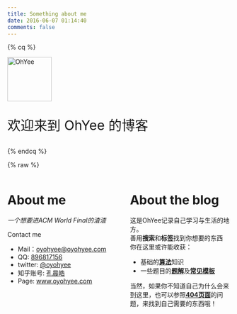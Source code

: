 ```yaml
---
title: Something about me
date: 2016-06-07 01:14:40
comments: false
---
```



{% cq %}

<img src="/logo.svg" alt="OhYee" width='100px' height='auto'/>

<p style="font-size:30px">欢迎来到 OhYee 的博客</p>
{% endcq %}

{% raw %}
<style>
    .post-header{
        display: none;
    }
    .about_left{ 
        float:left;
        width:45%;
        height:100%;
    }
    .about_right{
        float:right;
        width:45%;
        height:100%;
    }
    .clear {
        clear: both;
    }
    .about_block{
        width:24%;
        height: 100%;
        float: left;
        font-size: 10px;
    }
    .about_block ul{
        margin-left: 0 px;
    }
    .about_block li{
        margin-left: -20px;
    }
    #friends li{
        display: inline;
        padding: 0px 20px 0px 0px;
    }
</style>
<script src="/js/jquery.js"></script>
<div class="about">
    <div class="clear">
    </div>
    <div class="about_left">
        <h1 id="About-me">
            <a href="#About-me" class="headerlink" title="About me"></a>
            About me
        </h1>
        <p>
            <em>
                一个想要进ACM World Final的渣渣
            </em>
        </p>
        <p>
            Contact me
            <ul>
                <li>
                    Mail：<a href="mailto:oyohyee@oyohyee.com" target="_blank" rel="external">oyohyee@oyohyee.com</a>
                </li>
                <li>
                    QQ: <a href="http://wpa.qq.com/msgrd?v=3&uin=896817156&site=qq&menu=yes">896817156</a>
                </li>
                <li>
                    twitter: <a href="https://twitter.com/OYOhYee" target="_blank" rel="external">@oyohyee</a>
                </li>
                <li>
                    知乎账号: <a href="https://www.zhihu.com/people/kong-chen-hao" target="_blank" rel="external">孔晨皓</a>
                </li>
                <li>
                    Page: <a href="http://www.oyohyee.com">www.oyohyee.com</a>
                </li>
            </ul>
        </p>
    </div>
    <div class="about_right">
        <h1 id="About-the-blog">
            <a href="#About-the-blog" class="headerlink" title="About the blog"></a>
            About the blog
        </h1>
        <p>
            这是OhYee记录自己学习与生活的地方。
            <br>
            善用<strong>搜索</strong>和<strong>标签</strong>找到你想要的东西
            <br>
            你在这里或许能收获：
            <ul>
                <li>
                    基础的<strong><a href="../categories/Algorithm/">算法</a></strong>知识
                </li>
                <li>
                    一些题目的<strong><a href="../categories/Answer/">题解</a></strong>及<strong><a href="https://github.com/OhYee/sourcecode/tree/master/ACM 代码备份</a></strong>
                </li>
                <li>
                    <strong><a href="/templates.html" target="_blank" rel="external">常见模板</a></strong>
                </li>
            </ul>
        </p>
        <p>
            当然，如果你不知道自己为什么会来到这里，也可以参照<strong><a href="/404.html">404页面</a></strong>的问题，来找到自己需要的东西哦！
            <br>
        </p>
    </div>
    <div class="clear">
    </div>
    <div class="about_bottom">
        <div class="about_block">
            <ul>
                <li>
                    我做过什么
                    <ul>
                        <li>
                            <a href="http://www.oyohyee.com/">这个博客</a>
                        </li>
                        <li>
                            <a href="/categories/Answer/">ACM题解</a>
                        </li>
                        <li>
                            <a href="https://github.com/OhYee/sourcecode.io" target="_blank" rel="external">写过的大部分C/C++</a>
                        </li>
                        <li>
                            没人用的<b>软件</b>
                            <ul>
                                <li>
                                    <a href="/software/Transparency/" target="_blank" rel="external">窗口透明化工具</a>
                                </li>
                            </ul>
                        </li>
                        <li>
                            不务正业去做<b>视频</b>
                            <ul>
                                <li>
                                    <a href='http://www.bilibili.com/video/av3197097/' target="_blank" rel="external">我的世界已坠入爱河</a>
                                </li>
                                <li>
                                    <a href='http://www.bilibili.com/video/av9039463/' target="_blank" rel="external">Blessing 安大版</a>
                                </li>
                                <li>
                                    辅导员评选介绍视频
                                </li>
                            </ul>
                        </li>
                        <li>
                            娱乐性大于实用性的<b>项目</b>
                            <ul>
                                <li>
                                    <a href="https://github.com/ohyee" target="_blank" rel="external">Github</a>
                                </li>
                                <li>
                                    <a href="https://coding.net/u/OhYee" target="_blank" rel="external">Coding</a>
                                </li>
                            </ul>
                        </li>
                    </ul>
                </li>
            </ul>
        </div>
        <div class="about_block">
            <ul>
                <li>
                    我曾经得到过
                    <ul>
                        <li>
                            NOIP复赛二等奖
                        </li>
                        <li>
                            2016 ACM/ICPC 亚洲赛区 青岛站 铜奖
                        </li>
                    </ul>
                </li>
            </ul>
        </div>
        <div class="about_block">
            <ul>
                <li>
                    我正在学
                    <ul>
                        <li>
                            C++
                        </li>
                        <li>
                            HTML(Div+Css)
                        </li>
                        <li>
                            Javascript
                        </li>
                        <li>
                            Java
                        </li>
                        <li>
                            PHP+Mysql
                        </li>
                    </ul>
                </li>
                <li>
                    我准备学
                    <ul>
                        <li>
                            汇编
                        </li>
                        <li>
                            Python
                        </li>
                    </ul>
                </li>
            </ul>
        </div>
        <div class="about_block">
            <ul>
                <li>
                    My tag
                    <ul>
                        <li>
                            LOVELIVE!
                        </li>
                        <li>
                            C++
                        </li>
                        <li>
                            安徽大学
                        </li>
                        <li>
                            宅
                        </li>
                        <li>
                            ACM
                        </li>
                        <li>
                            VS Code
                        </li>
                        <li>
                            魔兽世界
                        </li>
                        <li>
                            守望先锋
                        </li>
                    </ul>
                </li>
            </ul>
        </div>
        <div class="clear">
        </div>
    </div>
    <div class="clear">
    </div>
    <script>
    $(document).ready(function(){
        //$(".friends2").html($(".links-of-blogroll-list").html());
    });
    </script>
    <!--
    <h3 id="friends">
            <a href="#friends" class="headerlink" title="friends"></a>
            # 友情链接
    </h3>
    <ul class="friends2">
    </ul>
    -->
    <br>
    <br>
    <div id='friends'>
        <span style="font-weight: bold;font-size: 20px;">
            #友情链接
        </span>
        <ul>
            <li>
                <a href="http://hakale.cn/" title="Hakale" target="_blank">Hakale</a>
            </li>
            <li>
                <a href="http://blog.csdn.net/acblacktea" title="ACBlackTea" target="_blank">ACBlackTea</a>
            </li>
            
            <li>
                <a href="http://blog.csdn.net/snow_me" title="Wilbert" target="_blank">Wilbert</a>
            </li>
            
            <li>
                <a href="http://blog.csdn.net/adjky/" title="ADjky" target="_blank">ADjky</a>
            </li>
            
            <li>
                <a href="http://blog.csdn.net/JACK_JYH/" title="JACK_JYH" target="_blank">JACK_JYH</a>
            </li>
            
            <li>
                <a href="http://blog.csdn.net/qq_35323001" title="Super丶xd" target="_blank">Super丶xd</a>
            </li>
            
            <li>
                <a href="http://blog.csdn.net/pengwill97" title="Pengwill" target="_blank">Pengwill</a>
            </li>
            
            <li>
                <a href="http://blog.csdn.net/Mr_Saltyfish" title="Mr_Saltyfish" target="_blank">Mr_Saltyfish</a>
            </li>
            
            <li>
                <a href="http://www.cnblogs.com/wmrv587/" title="wmr" target="_blank">wmr</a>
            </li>
            
            <li>
                <a href="http://www.cnblogs.com/robin1998/" title="Robin" target="_blank">Robin</a>
            </li>
        </ul>
    </div>
</div>
{% endraw %}